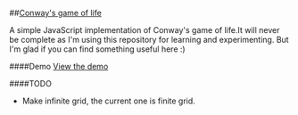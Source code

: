 ##[Conway's game of life](http://en.wikipedia.org/wiki/Conway%27s_Game_of_Life)

A simple JavaScript implementation of Conway's game of life.It will never be complete as I'm using this repository for learning and experimenting. But I'm glad if you can find something useful here :)

####Demo
[View the demo](http://blog.shameerc.com/demos/canvas-life/life.html)

####TODO
* Make infinite grid, the current one is finite grid.